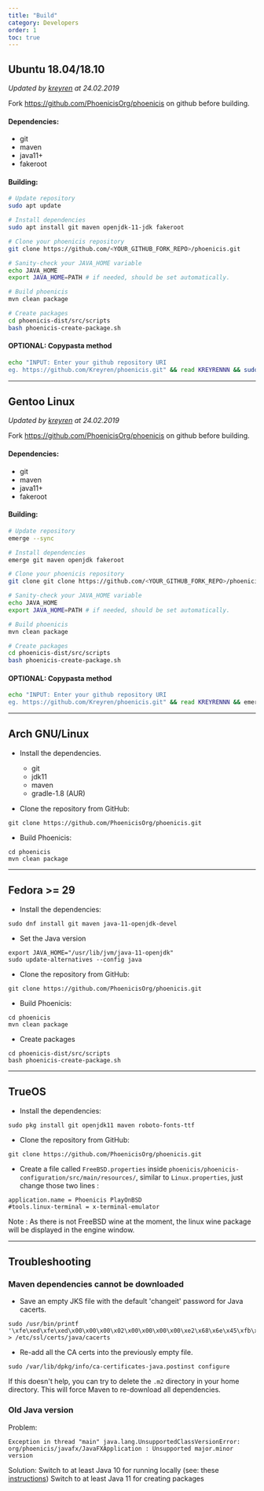 ```yaml
---
title: "Build"
category: Developers
order: 1
toc: true
---
```


## Ubuntu 18.04/18.10
*Updated by [kreyren](https://github.com/Kreyren) at 24.02.2019*

Fork https://github.com/PhoenicisOrg/phoenicis on github before building.

#### Dependencies:
- git
- maven
- java11+
- fakeroot

#### Building:
```bash
# Update repository
sudo apt update

# Install dependencies
sudo apt install git maven openjdk-11-jdk fakeroot

# Clone your phoenicis repository
git clone https://github.com/<YOUR_GITHUB_FORK_REPO>/phoenicis.git

# Sanity-check your JAVA_HOME variable
echo JAVA_HOME
export JAVA_HOME=PATH # if needed, should be set automatically.

# Build phoenicis
mvn clean package

# Create packages
cd phoenicis-dist/src/scripts
bash phoenicis-create-package.sh
```

#### OPTIONAL: Copypasta method
```bash
echo "INPUT: Enter your github repository URI
eg. https://github.com/Kreyren/phoenicis.git" && read KREYRENNN && sudo apt update && sudo apt install git maven openjdk-11-jdk fakeroot && cd $HOME && git clone $KREYRENNN && cd phoenicis && mvn clean package && cd phoenicis-dist/src/scripts && bash phoenicis-create-package.sh
```

---

## Gentoo Linux
*Updated by [kreyren](https://github.com/Kreyren) at 24.02.2019*

Fork https://github.com/PhoenicisOrg/phoenicis on github before building.

#### Dependencies:
- git
- maven
- java11+
- fakeroot

#### Building:
```bash
# Update repository
emerge --sync

# Install dependencies
emerge git maven openjdk fakeroot

# Clone your phoenicis repository
git clone git clone https://github.com/<YOUR_GITHUB_FORK_REPO>/phoenicis.git

# Sanity-check your JAVA_HOME variable
echo JAVA_HOME
export JAVA_HOME=PATH # if needed, should be set automatically.

# Build phoenicis
mvn clean package

# Create packages
cd phoenicis-dist/src/scripts
bash phoenicis-create-package.sh
```

#### OPTIONAL: Copypasta method
```bash
echo "INPUT: Enter your github repository URI
eg. https://github.com/Kreyren/phoenicis.git" && read KREYRENNN && emerge --sync && emerge git maven openjdk fakeroot && cd $HOME && git clone $KREYRENNN && cd phoenicis && mvn clean package && cd phoenicis-dist/src/scripts && bash phoenicis-create-package.sh
```

---

## Arch GNU/Linux

* Install the dependencies.
  * git
  * jdk11
  * maven
  * gradle-1.8 (AUR)

* Clone the repository from GitHub:
```
git clone https://github.com/PhoenicisOrg/phoenicis.git
```

* Build Phoenicis:
```
cd phoenicis
mvn clean package
```

---

## Fedora >= 29

* Install the dependencies:
```
sudo dnf install git maven java-11-openjdk-devel
```

* Set the Java version
```
export JAVA_HOME="/usr/lib/jvm/java-11-openjdk"
sudo update-alternatives --config java
```

* Clone the repository from GitHub:
```
git clone https://github.com/PhoenicisOrg/phoenicis.git
```

* Build Phoenicis:
```
cd phoenicis
mvn clean package
```

* Create packages
```
cd phoenicis-dist/src/scripts
bash phoenicis-create-package.sh
```

---

## TrueOS

* Install the dependencies:
```
sudo pkg install git openjdk11 maven roboto-fonts-ttf
```

* Clone the repository from GitHub:
```
git clone https://github.com/PhoenicisOrg/phoenicis.git
```

* Create a file called `FreeBSD.properties` inside `phoenicis/phoenicis-configuration/src/main/resources/`, similar to `Linux.properties`, just change those two lines :
```
application.name = Phoenicis PlayOnBSD
#tools.linux-terminal = x-terminal-emulator
```
Note : As there is not FreeBSD wine at the moment, the linux wine package will be displayed in the engine window.

---

## Troubleshooting

### Maven dependencies cannot be downloaded

* Save an empty JKS file with the default 'changeit' password for Java cacerts.
```
sudo /usr/bin/printf '\xfe\xed\xfe\xed\x00\x00\x00\x02\x00\x00\x00\x00\xe2\x68\x6e\x45\xfb\x43\xdf\xa4\xd9\x92\xdd\x41\xce\xb6\xb2\x1c\x63\x30\xd7\x92' > /etc/ssl/certs/java/cacerts
```

* Re-add all the CA certs into the previously empty file.
```
sudo /var/lib/dpkg/info/ca-certificates-java.postinst configure
```

If this doesn't help, you can try to delete the `.m2` directory in your home directory. This will force Maven to re-download all dependencies.

### Old Java version

Problem:
```
Exception in thread "main" java.lang.UnsupportedClassVersionError: org/phoenicis/javafx/JavaFXApplication : Unsupported major.minor version
```
Solution:
Switch to at least Java 10 for running locally (see: these [instructions](https://wiki.archlinux.org/index.php/java#Switching_between_JVM))
Switch to at least Java 11 for creating packages

